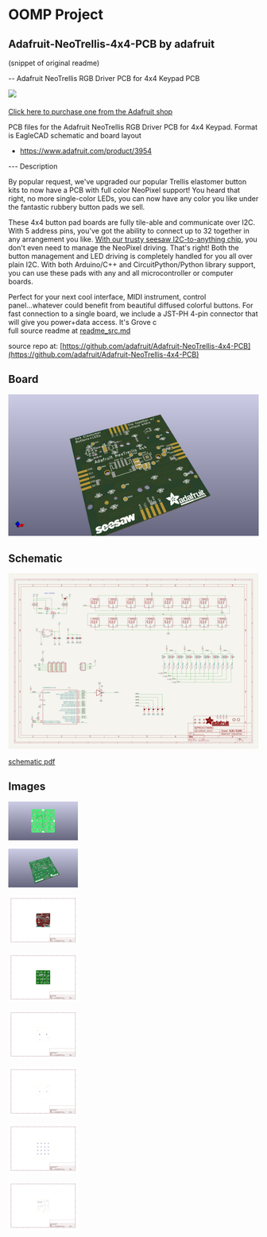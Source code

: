 # OOMP Project  
## Adafruit-NeoTrellis-4x4-PCB  by adafruit  
  
(snippet of original readme)  
  
-- Adafruit NeoTrellis RGB Driver PCB for 4x4 Keypad PCB  
  
<a href="http://www.adafruit.com/products/3954"><img src="assets/3954.jpg?raw=true" width="500px"><br/>  
Click here to purchase one from the Adafruit shop</a>  
  
PCB files for the Adafruit NeoTrellis RGB Driver PCB for 4x4 Keypad. Format is EagleCAD schematic and board layout  
* https://www.adafruit.com/product/3954  
  
--- Description  
  
By popular request, we've upgraded our popular Trellis elastomer button kits to now have a PCB with full color NeoPixel support! You heard that right, no more single-color LEDs, you can now have any color you like under the fantastic rubbery button pads we sell.  
  
These 4x4 button pad boards are fully tile-able and communicate over I2C. With 5 address pins, you've got the ability to connect up to 32 together in any arrangement you like. [With our trusty seesaw I2C-to-anything chip](https://learn.adafruit.com/adafruit-seesaw-atsamd09-breakout), you don't even need to manage the NeoPixel driving. That's right! Both the button management and LED driving is completely handled for you all over plain I2C. With both Arduino/C++ and CircuitPython/Python library support, you can use these pads with any and all microcontroller or computer boards.  
  
Perfect for your next cool interface, MIDI instrument, control panel...whatever could benefit from beautiful diffused colorful buttons. For fast connection to a single board, we include a JST-PH 4-pin connector that will give you power+data access. It's Grove c  
  full source readme at [readme_src.md](readme_src.md)  
  
source repo at: [https://github.com/adafruit/Adafruit-NeoTrellis-4x4-PCB](https://github.com/adafruit/Adafruit-NeoTrellis-4x4-PCB)  
## Board  
  
[![working_3d.png](working_3d_600.png)](working_3d.png)  
## Schematic  
  
[![working_schematic.png](working_schematic_600.png)](working_schematic.png)  
  
[schematic pdf](working_schematic.pdf)  
## Images  
  
[![working_3D_bottom.png](working_3D_bottom_140.png)](working_3D_bottom.png)  
  
[![working_3D_top.png](working_3D_top_140.png)](working_3D_top.png)  
  
[![working_assembly_page_01.png](working_assembly_page_01_140.png)](working_assembly_page_01.png)  
  
[![working_assembly_page_02.png](working_assembly_page_02_140.png)](working_assembly_page_02.png)  
  
[![working_assembly_page_03.png](working_assembly_page_03_140.png)](working_assembly_page_03.png)  
  
[![working_assembly_page_04.png](working_assembly_page_04_140.png)](working_assembly_page_04.png)  
  
[![working_assembly_page_05.png](working_assembly_page_05_140.png)](working_assembly_page_05.png)  
  
[![working_assembly_page_06.png](working_assembly_page_06_140.png)](working_assembly_page_06.png)  

